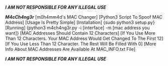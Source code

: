 *************************I AM NOT RESPONSIBLE FOR ANY ILLEGAL USE*************************

***********************M4cCh4ng3r***********************
[m0h4mm4d's MAC Changer]
[Python3 Script To Spoof MAC Address]
[Usage Is Pretty Simple]
[Installation]
  {sudo python3 setup.py}
[Running]
  {python3 m4ch4ng3r.py -i [interface] -m [mac address you want]}
[MAC Addresses Should Contain 12 Characters]
[If You Use More Than 12 Characters. Your MAC Address Would Get Changed To The First 12]
[If You Use Less Than 12 Character. The Rest Will Be Filled With 0]
[More Info About MAC Addresses Are Available At MAC_INFO.txt File]

*************************I AM NOT RESPONSIBLE FOR ANY ILLEGAL USE*************************
